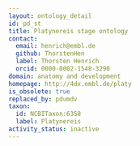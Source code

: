 ```yaml
---
layout: ontology_detail
id: pd_st
title: Platynereis stage ontology
contact:
  email: henrich@embl.de
  github: ThorstenHen
  label: Thorsten Henrich
  orcid: 0000-0002-1548-3290
domain: anatomy and development
homepage: http://4dx.embl.de/platy
is_obsolete: true
replaced_by: pdumdv
taxon:
  id: NCBITaxon:6358
  label: Platynereis
activity_status: inactive
---
```

